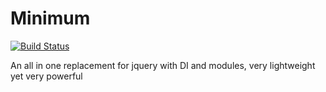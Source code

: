 # Minimum
[![Build Status](https://semaphoreci.com/api/v1/projects/ef844dbb-bb42-4c3a-a267-e6353bcdebfe/581126/shields_badge.svg)](https://semaphoreci.com/elranu/minimum)

An all in one replacement for jquery with DI and modules, very lightweight yet very powerful
